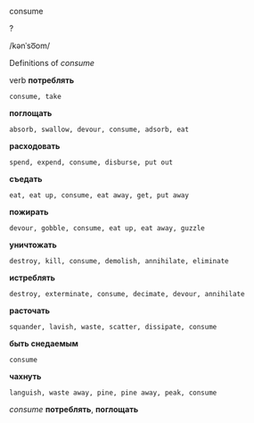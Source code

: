 consume

?

/kənˈso͞om/

Definitions of _consume_

verb
**потреблять**

    consume, take
**поглощать**

    absorb, swallow, devour, consume, adsorb, eat
**расходовать**

    spend, expend, consume, disburse, put out
**съедать**

    eat, eat up, consume, eat away, get, put away
**пожирать**

    devour, gobble, consume, eat up, eat away, guzzle
**уничтожать**

    destroy, kill, consume, demolish, annihilate, eliminate
**истреблять**

    destroy, exterminate, consume, decimate, devour, annihilate
**расточать**

    squander, lavish, waste, scatter, dissipate, consume
**быть снедаемым**

    consume
**чахнуть**

    languish, waste away, pine, pine away, peak, consume

_consume_
**потреблять**, **поглощать**